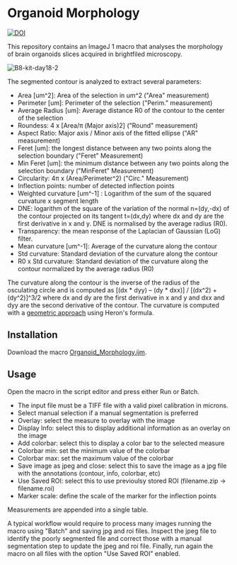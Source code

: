 
# Organoid Morphology
[![DOI](https://zenodo.org/badge/687934497.svg)](https://zenodo.org/badge/latestdoi/687934497)

This repository contains an ImageJ 1 macro that analyses the morphology of brain organoids slices acquired in brightfiled microscopy.

![B8-kit-day18-2](https://github.com/jboulanger/Organoid_morphology/assets/3415561/1be0f509-007b-4457-966d-0f7a09be3281)

The segmented contour is analyzed to extract several parameters: 
- Area [um^2]: Area of the selection in um^2 ("Area" measurement)
- Perimeter [um]: Perimeter of the selection ("Perim." measurement)
- Average Radius [um]: Average distance R0 of the contour to the center of the selection
- Roundess: 4 x [Area/π (Major axis)2] ("Round" measurement) 
- Aspect Ratio: Major axis / Minor axis of the fitted ellipse ("AR" measurement)
- Feret [um]: the longest distance between any two points along the selection boundary ("Feret" Measurement)
- Min Feret [um]: the minimum distance between any two points along the selection boundary ("MinFeret" Measurement)
- Circularity: 4π x (Area/Perimeter^2) ("Circ." Measurement)
- Inflection points: number of detected inflection points 
- Weighted curvature [um^-1] : Logarithm of the sum of the squared curvature x segment length
- DNE: logarithm of the square of the variation of the normal n=(dy,-dx) of the contour projected on its tangent t=(dx,dy) where dx and dy are the first derivative in x and y. DNE is normalised by the average radius (R0).
- Transparency: the mean response of the Laplacian of Gaussian (LoG) filter.
- Mean curvature [um^-1]: Average of the curvature along the contour
- Std curvature: Standard deviation of the curvature along the contour
- R0 x Std curvature: Standard deviation of the curvature along the contour normalized by the average radius (R0)

The curvature along the contour is the inverse of the radius of the osculating circle and is computed as [(dx * dyy) – (dy * dxx)] / [(dx^2) + (dy^2)]^3/2 where dx and dy are the first derivative in x and y and dxx and dyy are the second derivative of the contour. The curvature is computed with a [geometric approach](https://scholar.rose-hulman.edu/cgi/viewcontent.cgi?article=1233&context=rhumj) using Heron's formula.



## Installation
Download the macro [Organoid_Morphology.ijm](https://raw.githubusercontent.com/jboulanger/Organoid_morphology/main/Organoid_Morphology.ijm).

## Usage
Open the macro in the script editor and press either Run or Batch. 

- The input file must be a TIFF file with a valid pixel calibration in microns.
- Select manual selection if a manual segmentation is preferred
- Overlay: select the measure to overlay with the image
- Display Info: select this to display additional information as an overlay on the image
- Add colorbar: select this to display a color bar to the selected measure
- Colorbar min: set the minimum value of the colorbar
- Colorbar max: set the maximum value of the colorbar
- Save image as jpeg and close: select this to save the image as a jpg file with the annotations (contour, info, colorbar, etc)
- Use Saved ROI: select this to use previoulsy stored ROI (filename.zip -> filename.roi)
- Marker scale: define the scale of the marker for the inflection points

Measurements are appended into a single table.

A typical workflow would require to process many images running the macro using "Batch" and saving jpg and roi files.
Inspect the jpeg file to identify the poorly segmented file and correct those with a manual segmentation step to update the jpeg and roi file. 
Finally, run again the macro on all files with the option "Use Saved ROI" enabled.


